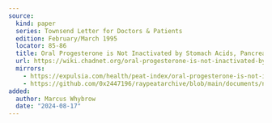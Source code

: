 ```yaml
---
source:
  kind: paper
  series: Townsend Letter for Doctors & Patients
  edition: February/March 1995
  locator: 85-86
  title: Oral Progesterone is Not Inactivated by Stomach Acids, Pancreatic Enzymes or Liver Detoxification
  url: https://wiki.chadnet.org/oral-progesterone-is-not-inactivated-by-stomach-acids-pancreatic-enzymes-or-liver-detoxification.pdf
  mirrors:
    - https://expulsia.com/health/peat-index/oral-progesterone-is-not-inactivated-by-stomach-acids-pancreatic-enzymes-or-liver-detoxification.pdf
    - https://github.com/0x2447196/raypeatarchive/blob/main/documents/newsletters/oral-progesterone-is-not-inactivated-by-stomach-acids-pancreatic-enzymes-or-liver-detoxification.txt
added:
  author: Marcus Whybrow
  date: "2024-08-17"
---
```

